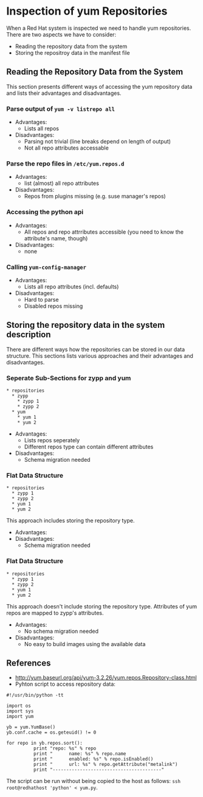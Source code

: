 # Inspection of yum Repositories

When a Red Hat system is inspected we need to handle yum repositories. There are two aspects we have to consider:
* Reading the repository data from the system
* Storing the repositroy data in the manifest file

## Reading the Repository Data from the System

This section presents different ways of accessing the yum repository data and lists their advantages and disadvantages.

### Parse output of `yum -v listrepo all`
* Advantages:
  * Lists all repos
* Disadvantages:
  * Parsing not trivial (line breaks depend on length of output)
  * Not all repo attributes accessable

### Parse the repo files in `/etc/yum.repos.d`
* Advantages:
  * list (almost) all repo attributes
* Disadvantages:
  * Repos from plugins missing (e.g. suse manager's repos)

### Accessing the python api
* Advantages:
  * All repos and repo attrributes accessible (you need to know the attribute's name, though)
* Disadvantages:
  * none

### Calling `yum-config-manager`
* Advantages:
  * Lists all repo attributes (incl. defaults)
* Disadvantages:
  * Hard to parse
  * Disabled repos missing

## Storing the repository data in the system description

There are different ways how the repositories can be stored in our data structure. This sections lists
various approaches and their advantages and disadvantages.


### Seperate Sub-Sections for zypp and yum

```
* repositories
  * zypp
    * zypp 1
    * zypp 2
  * yum
    * yum 1
    * yum 2
```

* Advantages:
  * Lists repos seperately
  * Different repos type can contain different attributes
* Disadvantages:
  * Schema migration needed

### Flat Data Structure

```
* repositories
  * zypp 1
  * zypp 2
  * yum 1
  * yum 2
```
This approach includes storing the repository type.


* Advantages:
* Disadvantages:
  * Schema migration needed

### Flat Data Structure

```
* repositories
  * zypp 1
  * zypp 2
  * yum 1
  * yum 2
```
This approach doesn't include storing the repository type.
Attributes of yum repos are mapped to zypp's attributes.

* Advantages:
  * No schema migration needed
* Disadvantages:
  * No easy to build images using the available data



## References
* http://yum.baseurl.org/api/yum-3.2.26/yum.repos.Repository-class.html
* Pyhton script to access repository data:

```
#!/usr/bin/python -tt

import os
import sys
import yum

yb = yum.YumBase()
yb.conf.cache = os.geteuid() != 0

for repo in yb.repos.sort():
          print "repo: %s" % repo
          print "      name: %s" % repo.name
          print "      enabled: %s" % repo.isEnabled()
          print "      url: %s" % repo.getAttribute("metalink")
          print "----------------------------------------"
```
The script can be run without being copied to the host as follows: `ssh root@redhathost 'python' < yum.py`.
